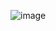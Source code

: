 ![image](https://user-images.githubusercontent.com/36649115/43755878-01a677cc-99c7-11e8-90a0-7d23c4fc876c.png)
